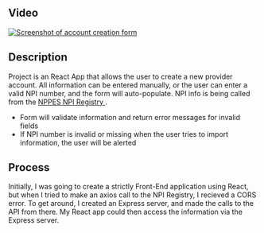 
## Video 
[![Screenshot of account creation form](https://imgur.com/NdaQIZx.jpg)](https://youtu.be/QKw_m6wC6u4)


## Description
Project is an React App that allows the user to create a new provider account. All information can be entered manually, or the user can enter a valid NPI number, and the form will auto-populate. NPI info is being called from the [NPPES NPI Registry
](https://npiregistry.cms.hhs.gov/registry/help-api). 

- Form will validate information and return error messages for invalid fields
- If NPI number is invalid or missing when the user tries to import information, the user will be alerted



## Process
Initially, I was going to create a strictly Front-End application using React, but when I tried to make an axios call to the NPI Registry, I recieved a CORS error. To get around, I created an Express server, and made the calls to the API from there. My React app could then access the information via the Express server. 



